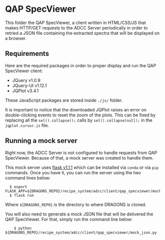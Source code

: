# QAP SpecViewer 

This folder the QAP SpecViewer, a client written in HTML/CSS/JS that makes 
HTTP/GET requests to the ADCC Server periodically in order to retried a JSON 
file containing the extracted spectra that will be displayed on a browser.

## Requirements

Here are the required packages in order to proper display and run the QAP
SpecViewer client: 
    
* JQuery v1.0.9
* JQuery-UI v1.12.1
* JQPlot v3.4.1

These JavaScript packages are stored inside `./js/` folder.

It is important to notice that the downloaded JQPlot raises an error on 
double-clicking events to reset the zoom of the plots. This can be fixed by 
replacing all the `sel().collapse();` calls by `sel().collapse(null);` in the 
`jqplot.cursor.js` file.

## Running a mock server

Right now, the ADCC Server is not configured to handle requests from QAP 
SpecViewer. Because of that, a mock server was created to handle them. 

This mock server uses [flask v1.1.1](http://flask.palletsprojects.com/en/1.1.x/) 
which can be installed via `conda` or via `pip` commands. Once you have it, 
you can run the server using the two command lines below: 

```shell script
  $ export FLASK_APP=${DRAGONS_REPO}/recipe_system/adcc/client/qap_specviewer/mock_adcc.py
  $ flask run  
```

Where `${DRAGONS_REPO}` is the directory to where DRAGONS is cloned.

You will also need to generate a mock JSON file that will be delivered the 
QAP SpecViewer. For that, simply run the command line below:

```shell script
    $ python ${DRAGONS_REPO}/recipe_system/adcc/client/qap_specviewer/mock_json.py
``` 

